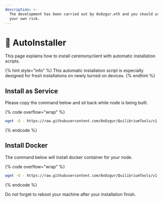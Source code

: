 ```yaml
---
description: >-
  The development has been carried out by 0xOzgur.eth and you should use it at
  your own risk.
---
```


# 🤖 AutoInstaller

This page explains how to install ceremonyclient with automatic installation scripts.&#x20;

{% hint style="info" %}
This automatic installation script is especially designed for fresh installations on newly turned on devices.
{% endhint %}

## Install as Service

Please copy the command below and sit back while node is being built.

{% code overflow="wrap" %}
```bash
wget -O - https://raw.githubusercontent.com/0xOzgur/QuilibriumTools/v1.4.18/install/install_quilibrium_service.sh | bash
```
{% endcode %}

## Install Docker

The command below will install docker container for your node.

{% code overflow="wrap" %}
```bash
wget -O - https://raw.githubusercontent.com/0xOzgur/QuilibriumTools/v1.4.18/install/install_docker.sh | bash
```
{% endcode %}

Do not forget to reboot your machine after your installation finish.
